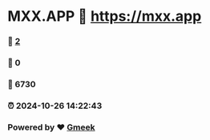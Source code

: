 # MXX.APP :link: https://mxx.app 
### :page_facing_up: [2](https://mxx.app/tag.html) 
### :speech_balloon: 0 
### :hibiscus: 6730 
### :alarm_clock: 2024-10-26 14:22:43 
### Powered by :heart: [Gmeek](https://github.com/Meekdai/Gmeek)
